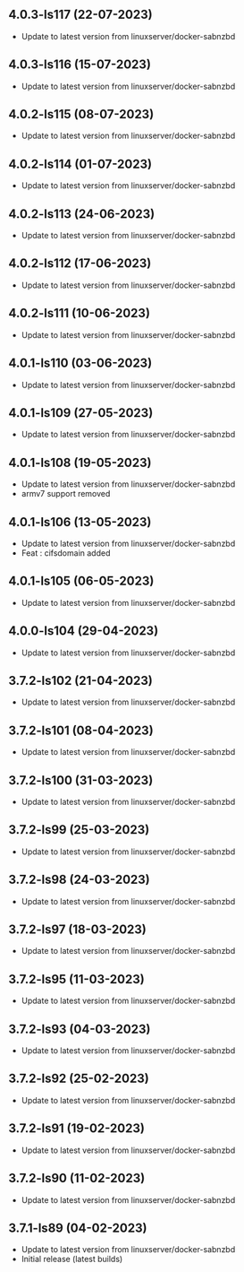 
## 4.0.3-ls117 (22-07-2023)
- Update to latest version from linuxserver/docker-sabnzbd

## 4.0.3-ls116 (15-07-2023)
- Update to latest version from linuxserver/docker-sabnzbd

## 4.0.2-ls115 (08-07-2023)
- Update to latest version from linuxserver/docker-sabnzbd

## 4.0.2-ls114 (01-07-2023)
- Update to latest version from linuxserver/docker-sabnzbd

## 4.0.2-ls113 (24-06-2023)
- Update to latest version from linuxserver/docker-sabnzbd

## 4.0.2-ls112 (17-06-2023)
- Update to latest version from linuxserver/docker-sabnzbd

## 4.0.2-ls111 (10-06-2023)
- Update to latest version from linuxserver/docker-sabnzbd

## 4.0.1-ls110 (03-06-2023)
- Update to latest version from linuxserver/docker-sabnzbd

## 4.0.1-ls109 (27-05-2023)
- Update to latest version from linuxserver/docker-sabnzbd

## 4.0.1-ls108 (19-05-2023)
- Update to latest version from linuxserver/docker-sabnzbd
- armv7 support removed

## 4.0.1-ls106 (13-05-2023)
- Update to latest version from linuxserver/docker-sabnzbd
- Feat : cifsdomain added

## 4.0.1-ls105 (06-05-2023)

- Update to latest version from linuxserver/docker-sabnzbd

## 4.0.0-ls104 (29-04-2023)

- Update to latest version from linuxserver/docker-sabnzbd

## 3.7.2-ls102 (21-04-2023)

- Update to latest version from linuxserver/docker-sabnzbd

## 3.7.2-ls101 (08-04-2023)

- Update to latest version from linuxserver/docker-sabnzbd

## 3.7.2-ls100 (31-03-2023)

- Update to latest version from linuxserver/docker-sabnzbd

## 3.7.2-ls99 (25-03-2023)

- Update to latest version from linuxserver/docker-sabnzbd

## 3.7.2-ls98 (24-03-2023)

- Update to latest version from linuxserver/docker-sabnzbd

## 3.7.2-ls97 (18-03-2023)

- Update to latest version from linuxserver/docker-sabnzbd

## 3.7.2-ls95 (11-03-2023)

- Update to latest version from linuxserver/docker-sabnzbd

## 3.7.2-ls93 (04-03-2023)

- Update to latest version from linuxserver/docker-sabnzbd

## 3.7.2-ls92 (25-02-2023)

- Update to latest version from linuxserver/docker-sabnzbd

## 3.7.2-ls91 (19-02-2023)

- Update to latest version from linuxserver/docker-sabnzbd

## 3.7.2-ls90 (11-02-2023)

- Update to latest version from linuxserver/docker-sabnzbd

## 3.7.1-ls89 (04-02-2023)

- Update to latest version from linuxserver/docker-sabnzbd
- Initial release (latest builds)
